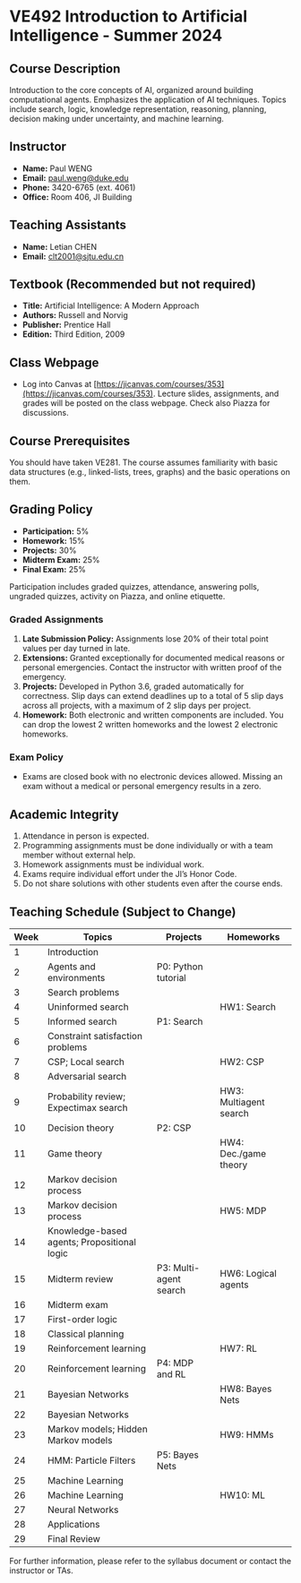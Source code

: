 # VE492 Introduction to Artificial Intelligence - Summer 2024

## Course Description
Introduction to the core concepts of AI, organized around building computational agents. Emphasizes the application of AI techniques. Topics include search, logic, knowledge representation, reasoning, planning, decision making under uncertainty, and machine learning.

## Instructor
- **Name:** Paul WENG
- **Email:** [paul.weng@duke.edu](mailto:paul.weng@duke.edu)
- **Phone:** 3420-6765 (ext. 4061)
- **Office:** Room 406, JI Building

## Teaching Assistants
- **Name:** Letian CHEN
- **Email:** [clt2001@sjtu.edu.cn](mailto:clt2001@sjtu.edu.cn)

## Textbook (Recommended but not required)
- **Title:** Artificial Intelligence: A Modern Approach
- **Authors:** Russell and Norvig
- **Publisher:** Prentice Hall
- **Edition:** Third Edition, 2009

## Class Webpage
- Log into Canvas at [https://jicanvas.com/courses/353](https://jicanvas.com/courses/353). Lecture slides, assignments, and grades will be posted on the class webpage. Check also Piazza for discussions.

## Course Prerequisites
You should have taken VE281. The course assumes familiarity with basic data structures (e.g., linked-lists, trees, graphs) and the basic operations on them.

## Grading Policy
- **Participation:** 5%
- **Homework:** 15%
- **Projects:** 30%
- **Midterm Exam:** 25%
- **Final Exam:** 25%

Participation includes graded quizzes, attendance, answering polls, ungraded quizzes, activity on Piazza, and online etiquette.

### Graded Assignments
1. **Late Submission Policy:** Assignments lose 20% of their total point values per day turned in late.
2. **Extensions:** Granted exceptionally for documented medical reasons or personal emergencies. Contact the instructor with written proof of the emergency.
3. **Projects:** Developed in Python 3.6, graded automatically for correctness. Slip days can extend deadlines up to a total of 5 slip days across all projects, with a maximum of 2 slip days per project.
4. **Homework:** Both electronic and written components are included. You can drop the lowest 2 written homeworks and the lowest 2 electronic homeworks.

### Exam Policy
- Exams are closed book with no electronic devices allowed. Missing an exam without a medical or personal emergency results in a zero.

## Academic Integrity
1. Attendance in person is expected.
2. Programming assignments must be done individually or with a team member without external help.
3. Homework assignments must be individual work.
4. Exams require individual effort under the JI’s Honor Code.
5. Do not share solutions with other students even after the course ends.

## Teaching Schedule (Subject to Change)

| Week | Topics | Projects | Homeworks |
|------|--------|----------|-----------|
| 1    | Introduction | | |
| 2    | Agents and environments | P0: Python tutorial | |
| 3    | Search problems | | |
| 4    | Uninformed search | | HW1: Search |
| 5    | Informed search | P1: Search | |
| 6    | Constraint satisfaction problems | | |
| 7    | CSP; Local search | | HW2: CSP |
| 8    | Adversarial search | | |
| 9    | Probability review; Expectimax search | | HW3: Multiagent search |
| 10   | Decision theory | P2: CSP | |
| 11   | Game theory | | HW4: Dec./game theory |
| 12   | Markov decision process | | |
| 13   | Markov decision process | | HW5: MDP |
| 14   | Knowledge-based agents; Propositional logic | | |
| 15   | Midterm review | P3: Multi-agent search | HW6: Logical agents |
| 16   | Midterm exam | | |
| 17   | First-order logic | | |
| 18   | Classical planning | | |
| 19   | Reinforcement learning | | HW7: RL |
| 20   | Reinforcement learning | P4: MDP and RL | |
| 21   | Bayesian Networks | | HW8: Bayes Nets |
| 22   | Bayesian Networks | | |
| 23   | Markov models; Hidden Markov models | | HW9: HMMs |
| 24   | HMM: Particle Filters | P5: Bayes Nets | |
| 25   | Machine Learning | | |
| 26   | Machine Learning | | HW10: ML |
| 27   | Neural Networks | | |
| 28   | Applications | | |
| 29   | Final Review | | |

For further information, please refer to the syllabus document or contact the instructor or TAs.

